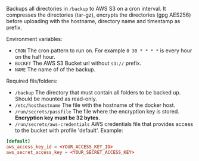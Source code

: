 Backups all directories in `/backup` to AWS S3 on a cron interval. It compresses the directories (tar-gz), encrypts the directories (gpg AES256) before uploading with the hostname, directory name and timestamp as prefix.

Environment variables:
* `CRON` The cron pattern to run on. For example `0 30 * * * *` is every hour on the half hour.
* `BUCKET` The AWS S3 Bucket url without `s3://` prefix.
* `NAME` The name of of the backup.

Required fils/folders:
* `/backup` The directory that must contain all folders to be backed up. Should be mounted as read-only.
* `/etc/hosthostname` The file with the hostname of the docker host.
* `/run/secrets/passfile` The file where the encryption key is stored. **Encryption key must be 32 bytes.**
* `/run/secrets/aws-credentials` AWS credentials file that provides access to the bucket with profile 'default'. Example:

```toml
[default]
aws_access_key_id = <YOUR_ACCESS_KEY_ID>
aws_secret_access_key = <YOUR_SECRET_ACCESS_KEY>
```
